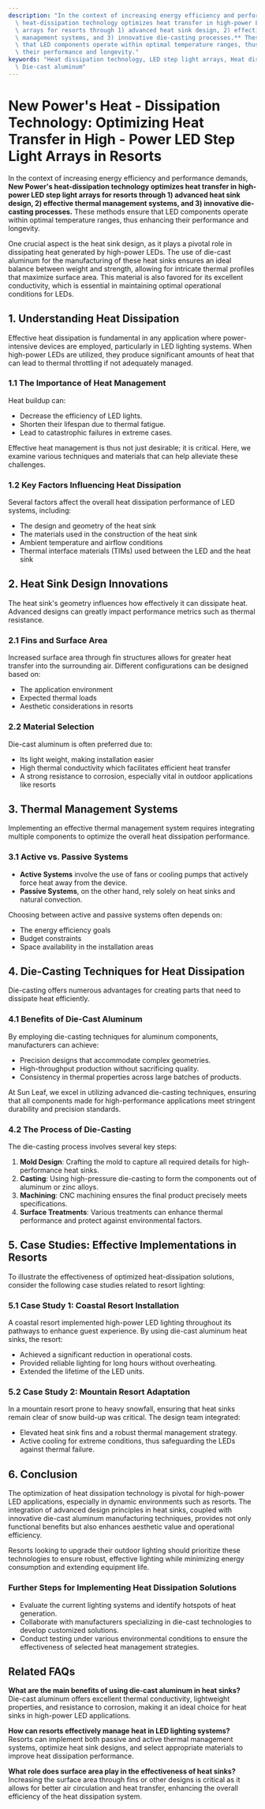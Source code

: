 ```yaml
---
description: "In the context of increasing energy efficiency and performance demands, **New Power's\
  \ heat-dissipation technology optimizes heat transfer in high-power LED step light\
  \ arrays for resorts through 1) advanced heat sink design, 2) effective thermal\
  \ management systems, and 3) innovative die-casting processes.** These methods ensure\
  \ that LED components operate within optimal temperature ranges, thus enhancing\
  \ their performance and longevity."
keywords: "Heat dissipation technology, LED step light arrays, Heat dissipation efficiency,\
  \ Die-cast aluminum"
---
```

# New Power's Heat - Dissipation Technology: Optimizing Heat Transfer in High - Power LED Step Light Arrays in Resorts

In the context of increasing energy efficiency and performance demands, **New Power's heat-dissipation technology optimizes heat transfer in high-power LED step light arrays for resorts through 1) advanced heat sink design, 2) effective thermal management systems, and 3) innovative die-casting processes.** These methods ensure that LED components operate within optimal temperature ranges, thus enhancing their performance and longevity.

One crucial aspect is the heat sink design, as it plays a pivotal role in dissipating heat generated by high-power LEDs. The use of die-cast aluminum for the manufacturing of these heat sinks ensures an ideal balance between weight and strength, allowing for intricate thermal profiles that maximize surface area. This material is also favored for its excellent conductivity, which is essential in maintaining optimal operational conditions for LEDs.

## **1. Understanding Heat Dissipation**

Effective heat dissipation is fundamental in any application where power-intensive devices are employed, particularly in LED lighting systems. When high-power LEDs are utilized, they produce significant amounts of heat that can lead to thermal throttling if not adequately managed. 

### **1.1 The Importance of Heat Management**

Heat buildup can:
- Decrease the efficiency of LED lights.
- Shorten their lifespan due to thermal fatigue.
- Lead to catastrophic failures in extreme cases.

Effective heat management is thus not just desirable; it is critical. Here, we examine various techniques and materials that can help alleviate these challenges.

### **1.2 Key Factors Influencing Heat Dissipation**

Several factors affect the overall heat dissipation performance of LED systems, including:
- The design and geometry of the heat sink
- The materials used in the construction of the heat sink
- Ambient temperature and airflow conditions
- Thermal interface materials (TIMs) used between the LED and the heat sink

## **2. Heat Sink Design Innovations**

The heat sink's geometry influences how effectively it can dissipate heat. Advanced designs can greatly impact performance metrics such as thermal resistance.

### **2.1 Fins and Surface Area**

Increased surface area through fin structures allows for greater heat transfer into the surrounding air. Different configurations can be designed based on:
- The application environment
- Expected thermal loads
- Aesthetic considerations in resorts

### **2.2 Material Selection**

Die-cast aluminum is often preferred due to:
- Its light weight, making installation easier
- High thermal conductivity which facilitates efficient heat transfer
- A strong resistance to corrosion, especially vital in outdoor applications like resorts

## **3. Thermal Management Systems**

Implementing an effective thermal management system requires integrating multiple components to optimize the overall heat dissipation performance.

### **3.1 Active vs. Passive Systems**

- **Active Systems** involve the use of fans or cooling pumps that actively force heat away from the device.
- **Passive Systems**, on the other hand, rely solely on heat sinks and natural convection.

Choosing between active and passive systems often depends on:
- The energy efficiency goals
- Budget constraints
- Space availability in the installation areas

## **4. Die-Casting Techniques for Heat Dissipation**

Die-casting offers numerous advantages for creating parts that need to dissipate heat efficiently.

### **4.1 Benefits of Die-Cast Aluminum**

By employing die-casting techniques for aluminum components, manufacturers can achieve:
- Precision designs that accommodate complex geometries.
- High-throughput production without sacrificing quality.
- Consistency in thermal properties across large batches of products.

At Sun Leaf, we excel in utilizing advanced die-casting techniques, ensuring that all components made for high-performance applications meet stringent durability and precision standards. 

### **4.2 The Process of Die-Casting**

The die-casting process involves several key steps:
1. **Mold Design**: Crafting the mold to capture all required details for high-performance heat sinks.
2. **Casting**: Using high-pressure die-casting to form the components out of aluminum or zinc alloys.
3. **Machining**: CNC machining ensures the final product precisely meets specifications.
4. **Surface Treatments**: Various treatments can enhance thermal performance and protect against environmental factors.

## **5. Case Studies: Effective Implementations in Resorts**

To illustrate the effectiveness of optimized heat-dissipation solutions, consider the following case studies related to resort lighting:

### **5.1 Case Study 1: Coastal Resort Installation**

A coastal resort implemented high-power LED lighting throughout its pathways to enhance guest experience. By using die-cast aluminum heat sinks, the resort:
- Achieved a significant reduction in operational costs.
- Provided reliable lighting for long hours without overheating.
- Extended the lifetime of the LED units.

### **5.2 Case Study 2: Mountain Resort Adaptation**

In a mountain resort prone to heavy snowfall, ensuring that heat sinks remain clear of snow build-up was critical. The design team integrated:
- Elevated heat sink fins and a robust thermal management strategy.
- Active cooling for extreme conditions, thus safeguarding the LEDs against thermal failure.

## **6. Conclusion**

The optimization of heat dissipation technology is pivotal for high-power LED applications, especially in dynamic environments such as resorts. The integration of advanced design principles in heat sinks, coupled with innovative die-cast aluminum manufacturing techniques, provides not only functional benefits but also enhances aesthetic value and operational efficiency. 

Resorts looking to upgrade their outdoor lighting should prioritize these technologies to ensure robust, effective lighting while minimizing energy consumption and extending equipment life.

### Further Steps for Implementing Heat Dissipation Solutions

- Evaluate the current lighting systems and identify hotspots of heat generation.
- Collaborate with manufacturers specializing in die-cast technologies to develop customized solutions.
- Conduct testing under various environmental conditions to ensure the effectiveness of selected heat management strategies.

## Related FAQs

**What are the main benefits of using die-cast aluminum in heat sinks?**  
Die-cast aluminum offers excellent thermal conductivity, lightweight properties, and resistance to corrosion, making it an ideal choice for heat sinks in high-power LED applications.

**How can resorts effectively manage heat in LED lighting systems?**  
Resorts can implement both passive and active thermal management systems, optimize heat sink designs, and select appropriate materials to improve heat dissipation performance.

**What role does surface area play in the effectiveness of heat sinks?**  
Increasing the surface area through fins or other designs is critical as it allows for better air circulation and heat transfer, enhancing the overall efficiency of the heat dissipation system.
